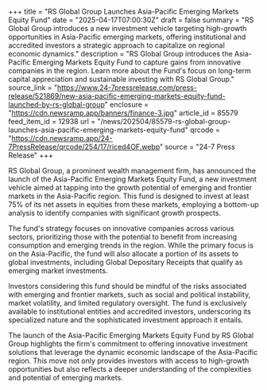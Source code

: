 +++
title = "RS Global Group Launches Asia-Pacific Emerging Markets Equity Fund"
date = "2025-04-17T07:00:30Z"
draft = false
summary = "RS Global Group introduces a new investment vehicle targeting high-growth opportunities in Asia-Pacific emerging markets, offering institutional and accredited investors a strategic approach to capitalize on regional economic dynamics."
description = "RS Global Group introduces the Asia-Pacific Emerging Markets Equity Fund to capture gains from innovative companies in the region. Learn more about the Fund's focus on long-term capital appreciation and sustainable investing with RS Global Group."
source_link = "https://www.24-7pressrelease.com/press-release/521869/new-asia-pacific-emerging-markets-equity-fund-launched-by-rs-global-group"
enclosure = "https://cdn.newsramp.app/banners/finance-3.jpg"
article_id = 85579
feed_item_id = 12938
url = "/news/202504/85579-rs-global-group-launches-asia-pacific-emerging-markets-equity-fund"
qrcode = "https://cdn.newsramp.app/24-7PressRelease/qrcode/254/17/riced4OF.webp"
source = "24-7 Press Release"
+++

<p>RS Global Group, a prominent wealth management firm, has announced the launch of the Asia-Pacific Emerging Markets Equity Fund, a new investment vehicle aimed at tapping into the growth potential of emerging and frontier markets in the Asia-Pacific region. This fund is designed to invest at least 75% of its net assets in equities from these markets, employing a bottom-up analysis to identify companies with significant growth prospects.</p><p>The fund's strategy focuses on innovative companies across various sectors, prioritizing those with the potential to benefit from increasing consumption and emerging trends in the region. While the primary focus is on the Asia-Pacific, the fund will also allocate a portion of its assets to global investments, including Global Depositary Receipts that qualify as emerging market investments.</p><p>Investors considering this fund should be mindful of the risks associated with emerging and frontier markets, such as social and political instability, market volatility, and limited regulatory oversight. The fund is exclusively available to institutional entities and accredited investors, underscoring its specialized nature and the sophisticated investment approach it entails.</p><p>The launch of the Asia-Pacific Emerging Markets Equity Fund by RS Global Group highlights the firm's commitment to offering innovative investment solutions that leverage the dynamic economic landscape of the Asia-Pacific region. This move not only provides investors with access to high-growth opportunities but also reflects a deeper understanding of the complexities and potential of emerging markets.</p>